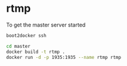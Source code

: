 # rtmp

To get the master server started

```bash
boot2docker ssh

cd master
docker build -t rtmp .
docker run -d -p 1935:1935 --name rtmp rtmp
```


